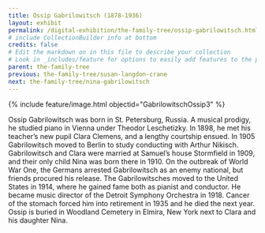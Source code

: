 ```yaml
---
title: Ossip Gabrilowitsch (1878-1936)
layout: exhibit
permalink: /digital-exhibition/the-family-tree/ossip-gabrilowitsch.html
# include CollectionBuilder info at bottom
credits: false
# Edit the markdown on in this file to describe your collection
# Look in _includes/feature for options to easily add features to the page
parent: the-family-tree
previous: the-family-tree/susan-langdon-crane
next: the-family-tree/nina-gabrilowitsch
---
```


{% include feature/image.html objectid="GabrilowitschOssip3" %}

Ossip Gabrilowitsch was born in St. Petersburg, Russia. A musical prodigy, he studied piano in Vienna under Theodor Leschetizky. In 1898, he met his teacher’s new pupil Clara Clemens, and a lengthy courtship ensued. In 1905 Gabrilowitsch moved to Berlin to study conducting with Arthur Nikisch. Gabrilowitsch and Clara were married at Samuel’s house Stormfield in 1909, and their only child Nina was born there in 1910. On the outbreak of World War One, the Germans arrested Gabrilowitsch as an enemy national, but friends procured his release. The Gabrilowitsches moved to the United States in 1914, where he gained fame both as pianist and conductor. He became music director of the Detroit Symphony Orchestra in 1918. Cancer of the stomach forced him into retirement in 1935 and he died the next year. Ossip is buried in Woodland Cemetery in Elmira, New York next to Clara and his daughter Nina. 
